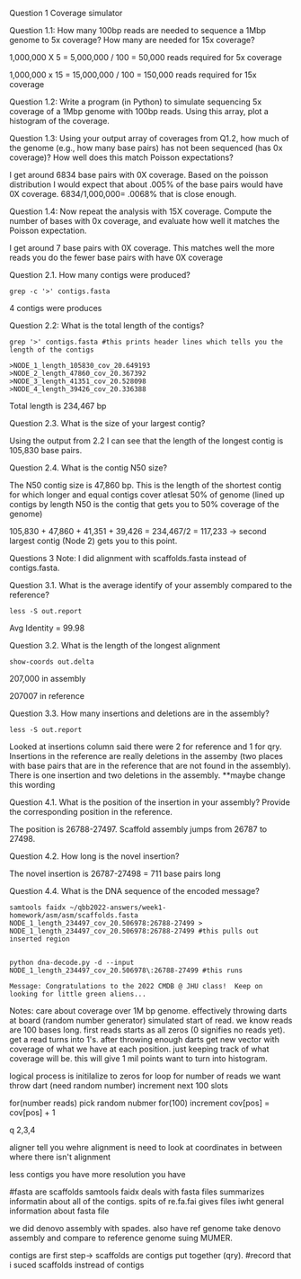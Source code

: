 

Question 1 Coverage simulator

Question 1.1: How many 100bp reads are needed to sequence a 1Mbp genome to 5x coverage? How many are needed for 15x coverage?

1,000,000 X 5 = 5,000,000 / 100 = 50,000 reads required for 5x coverage


1,000,000 x 15 = 15,000,000 / 100 = 150,000 reads required for 15x coverage

Question 1.2: Write a program (in Python) to simulate sequencing 5x coverage of a 1Mbp genome with 100bp reads. Using this array, plot a histogram of the coverage. 

Question 1.3: Using your output array of coverages from Q1.2, how much of the genome (e.g., how many base pairs) has not been sequenced (has 0x coverage)? How well does this match Poisson expectations?

I get around 6834 base pairs with 0X coverage. Based on the poisson distribution I would expect that about .005% of the base pairs would have 0X coverage. 6834/1,000,000= .0068% that is close enough. 

Question 1.4: Now repeat the analysis with 15X coverage. Compute the number of bases with 0x coverage, and evaluate how well it matches the Poisson expectation.

I get around 7 base pairs with 0X coverage. This matches well the more reads you do the fewer base pairs with have 0X coverage


Question 2.1. How many contigs were produced? 
```
grep -c '>' contigs.fasta
```
4 contigs were produces 


Question 2.2: What is the total length of the contigs? 
```
grep '>' contigs.fasta #this prints header lines which tells you the length of the contigs

>NODE_1_length_105830_cov_20.649193
>NODE_2_length_47860_cov_20.367392
>NODE_3_length_41351_cov_20.528098
>NODE_4_length_39426_cov_20.336388
```
Total length is 234,467 bp 

Question 2.3. What is the size of your largest contig?

Using the output from 2.2 I can see that the length of the longest contig is 105,830 base pairs.

Question 2.4. What is the contig N50 size?

The N50 contig size is 47,860 bp. This is the length of the shortest contig for which longer and equal contigs cover atlesat 50% of genome (lined up contigs by length N50 is the contig that gets you to 50% coverage of the genome) 

105,830 + 47,860 + 41,351 + 39,426 = 234,467/2 = 117,233 -> second largest contig (Node 2) gets you to this point. 


Questions 3 Note: I did alignment with scaffolds.fasta instead of contigs.fasta.

Question 3.1. What is the average identify of your assembly compared to the reference?

```
less -S out.report
```

Avg Identity = 99.98 

Question 3.2. What is the length of the longest alignment

```
show-coords out.delta
```

207,000 in assembly 

207007 in reference 


Question 3.3. How many insertions and deletions are in the assembly? 

```
less -S out.report
```
Looked at insertions column said there were 2 for reference and 1 for qry. Insertions in the reference are really deletions in the assemby (two places with base pairs that are in the reference that are not found in the assembly). There is one insertion and two deletions in the assembly. **maybe change this wording


Question 4.1. What is the position of the insertion in your assembly? Provide the corresponding position in the reference. 

The position is 26788-27497. Scaffold assembly jumps from 26787 to 27498.  


Question 4.2. How long is the novel insertion? 

The novel insertion is 26787-27498 = 711 base pairs long 

Question 4.4. What is the DNA sequence of the encoded message?
```
samtools faidx ~/qbb2022-answers/week1-homework/asm/asm/scaffolds.fasta NODE_1_length_234497_cov_20.506978:26788-27499 > NODE_1_length_234497_cov_20.506978:26788-27499 #this pulls out inserted region


python dna-decode.py -d --input NODE_1_length_234497_cov_20.506978\:26788-27499 #this runs 

Message: Congratulations to the 2022 CMDB @ JHU class!  Keep on looking for little green aliens...
```






Notes: 
care about coverage over 1M bp genome. effectively throwing darts at board (random number generator) simulated start of read. we know reads are 100 bases long. first reads starts as all zeros (0 signifies no reads yet). get a read turns into 1's. after throwing enough darts get new vector with coverage of what we have at each position. just keeping track of what coverage will be. this will give 1 mil points want to turn into histogram. 

logical process is initilalize to zeros 
for loop for number of reads we want throw dart (need random number)
increment next 100 slots

for(number reads)
pick random nubmer
for(100)
increment cov[pos] = cov[pos] + 1

q 2,3,4

aligner tell you wehre alignment is need to look at coordinates in between where there isn't alignment 

less contigs you have more resolution you have

#fasta are scaffolds
samtools faidx deals with fasta files summarizes informatin about all of the contigs. spits of re.fa.fai gives files iwht general information about fasta file 

we did denovo assembly with spades. also have ref genome take denovo assembly and compare to reference genome suing MUMER. 

contigs are first step-> scaffolds are contigs put together (qry). #record that i suced scaffolds instread of contigs